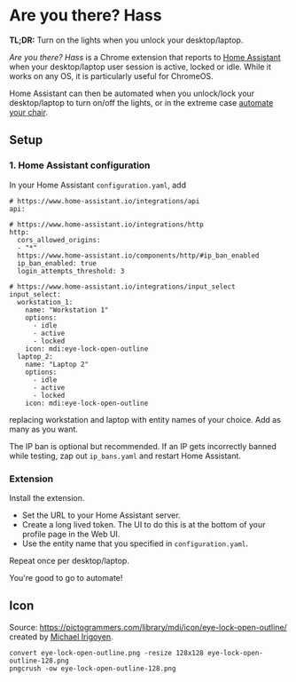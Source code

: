 # Are you there? Hass

**TL;DR:** Turn on the lights when you unlock your desktop/laptop.

_Are you there? Hass_ is a Chrome extension that reports to [Home
Assistant](https://home-assistant.io) when your desktop/laptop user session is
active, locked or idle. While it works on any OS, it is particularly useful for
ChromeOS.

Home Assistant can then be automated when you unlock/lock your desktop/laptop to
turn on/off the lights, or in the extreme case [automate your
chair](https://github.com/maruel/emperor-esp8266).



## Setup

### 1. Home Assistant configuration

In your Home Assistant `configuration.yaml`, add

```
# https://www.home-assistant.io/integrations/api
api:

# https://www.home-assistant.io/integrations/http
http:
  cors_allowed_origins:
  - "*"
  https://www.home-assistant.io/components/http/#ip_ban_enabled
  ip_ban_enabled: true
  login_attempts_threshold: 3

# https://www.home-assistant.io/integrations/input_select
input_select:
  workstation_1:
    name: "Workstation 1"
    options:
      - idle
      - active
      - locked
    icon: mdi:eye-lock-open-outline
  laptop_2:
    name: "Laptop 2"
    options:
      - idle
      - active
      - locked
    icon: mdi:eye-lock-open-outline
```

replacing workstation and laptop with entity names of your choice. Add as many
as you want.

The IP ban is optional but recommended. If an IP gets incorrectly banned while
testing, zap out `ip_bans.yaml` and restart Home Assistant.


### Extension

Install the extension.

- Set the URL to your Home Assistant server.
- Create a long lived token. The UI to do this is at the bottom of your profile
  page in the Web UI.
- Use the entity name that you specified in `configuration.yaml`.

Repeat once per desktop/laptop.

You're good to go to automate!


## Icon

Source: https://pictogrammers.com/library/mdi/icon/eye-lock-open-outline/
created by [Michael Irigoyen](https://pictogrammers.com/contributor/mririgoyen/).

```
convert eye-lock-open-outline.png -resize 128x128 eye-lock-open-outline-128.png
pngcrush -ow eye-lock-open-outline-128.png
```
